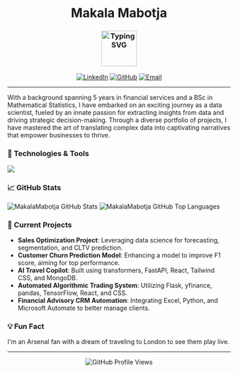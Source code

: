 <h1 align="center"> Makala Mabotja </h1>

<h3 align="center">
<a href="https://github.com/MakalaMabotja/">
    <img height="80" src="https://readme-typing-svg.demolab.com?font=Delius&size=17&duration=2000&pause=100&multiline=true&width=600&height=80&color=247d89&lines=Data+Scientist+||+Python+Developer+||+Data+Analytics+Developer||+Story+Teller;" alt="Typing SVG" />
</a>
</h3>

<p align="center">
  <a href="https://linkedin.com/in/makala-mabotja"><img src="https://img.shields.io/badge/-LinkedIn-0e76a8?style=flat-square&logo=Linkedin&logoColor=white" alt="LinkedIn"></a>
  <a href="https://github.com/MakalaMabotja"><img src="https://img.shields.io/github/followers/MakalaMabotja?label=Followers&style=social" alt="GitHub"></a>
  <a href="mailto:makalamabotjasfp@gmail.com"><img src="https://img.shields.io/badge/-Email-D14836?style=flat-square&logo=Gmail&logoColor=white" alt="Email"></a>
</p>

---

With a background spanning 5 years in financial services and a BSc in Mathematical Statistics, I have embarked on an exciting journey as a data scientist, fueled by an innate passion for extracting insights from data and driving strategic decision-making. Through a diverse portfolio of projects, I have mastered the art of translating complex data into captivating narratives that empower businesses to thrive.

### 🔧 Technologies & Tools
<p>
  <img src="https://skillicons.dev/icons?i=python,pytorch,django,fastapi,aws,javascript,react,nodejs,docker,mysql,tailwind,vscode" />
</p>

### 📈 GitHub Stats
<div class="flex-col">
  <img align="center" alt="MakalaMabotja GitHub Stats" src="https://github-readme-stats.vercel.app/api?username=MakalaMabotja&show_icons=true&theme=cobalt&hide_border=true" />
  <img align="center" alt="MakalaMabotja GitHub Top Languages" src="https://github-readme-stats.vercel.app/api/top-langs/?username=MakalaMabotja&layout=compact&theme=cobalt&hide_border=true" />
</div>

### 🌱 Current Projects
- **Sales Optimization Project**: Leveraging data science for forecasting, segmentation, and CLTV prediction.
- **Customer Churn Prediction Model**: Enhancing a model to improve F1 score, aiming for top performance.
- **AI Travel Copilot**: Built using transformers, FastAPI, React, Tailwind CSS, and MongoDB.
- **Automated Algorithmic Trading System**: Utilizing Flask, yfinance, pandas, TensorFlow, React, and CSS.
- **Financial Advisory CRM Automation**: Integrating Excel, Python, and Microsoft Automate to better manage clients.

### 💡 Fun Fact
I'm an Arsenal fan with a dream of traveling to London to see them play live.

---

<p align="center">
  <img src="https://komarev.com/ghpvc/?username=MakalaMabotja&style=flat-square&color=blue" alt="GitHub Profile Views">
</p>
